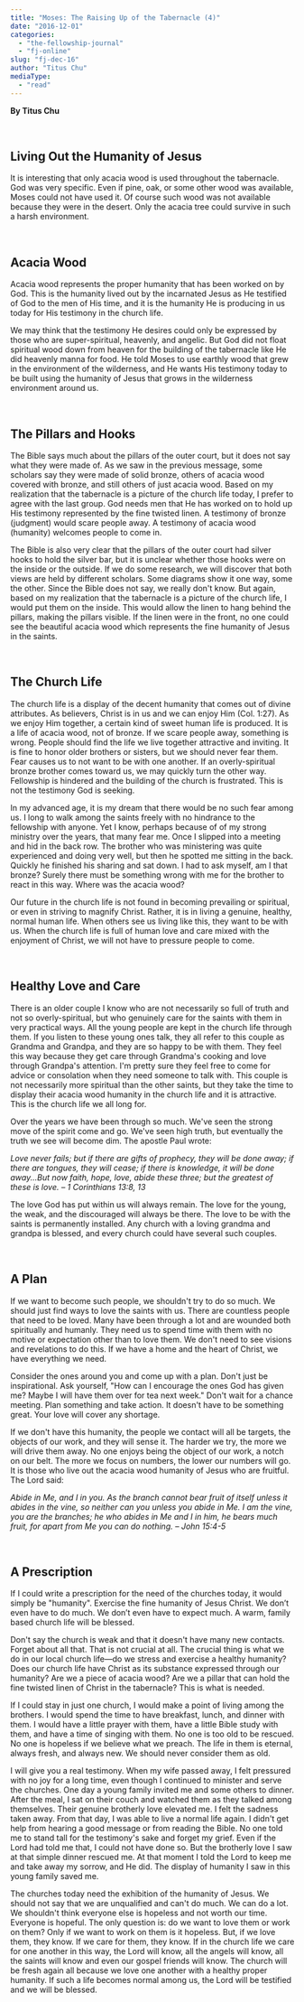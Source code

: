 ```yaml
---
title: "Moses: The Raising Up of the Tabernacle (4)"
date: "2016-12-01"
categories: 
  - "the-fellowship-journal"
  - "fj-online"
slug: "fj-dec-16"
author: "Titus Chu"
mediaType: 
  - "read"
---
```


**By Titus Chu**

 

## Living Out the Humanity of Jesus

It is interesting that only acacia wood is used throughout the tabernacle. God was very specific. Even if pine, oak, or some other wood was available, Moses could not have used it. Of course such wood was not available because they were in the desert. Only the acacia tree could survive in such a harsh environment.

 

## Acacia Wood

Acacia wood represents the proper humanity that has been worked on by God. This is the humanity lived out by the incarnated Jesus as He testified of God to the men of His time, and it is the humanity He is producing in us today for His testimony in the church life.

We may think that the testimony He desires could only be expressed by those who are super-spiritual, heavenly, and angelic. But God did not float spiritual wood down from heaven for the building of the tabernacle like He did heavenly manna for food. He told Moses to use earthly wood that grew in the environment of the wilderness, and He wants His testimony today to be built using the humanity of Jesus that grows in the wilderness environment around us.

 

## The Pillars and Hooks

The Bible says much about the pillars of the outer court, but it does not say what they were made of. As we saw in the previous message, some scholars say they were made of solid bronze, others of acacia wood covered with bronze, and still others of just acacia wood. Based on my realization that the tabernacle is a picture of the church life today, I prefer to agree with the last group. God needs men that He has worked on to hold up His testimony represented by the fine twisted linen. A testimony of bronze (judgment) would scare people away. A testimony of acacia wood (humanity) welcomes people to come in.

The Bible is also very clear that the pillars of the outer court had silver hooks to hold the silver bar, but it is unclear whether those hooks were on the inside or the outside. If we do some research, we will discover that both views are held by different scholars. Some diagrams show it one way, some the other. Since the Bible does not say, we really don't know. But again, based on my realization that the tabernacle is a picture of the church life, I would put them on the inside. This would allow the linen to hang behind the pillars, making the pillars visible. If the linen were in the front, no one could see the beautiful acacia wood which represents the fine humanity of Jesus in the saints.

 

## The Church Life

The church life is a display of the decent humanity that comes out of divine attributes. As believers, Christ is in us and we can enjoy Him (Col. 1:27). As we enjoy Him together, a certain kind of sweet human life is produced. It is a life of acacia wood, not of bronze. If we scare people away, something is wrong. People should find the life we live together attractive and inviting. It is fine to honor older brothers or sisters, but we should never fear them. Fear causes us to not want to be with one another. If an overly-spiritual bronze brother comes toward us, we may quickly turn the other way. Fellowship is hindered and the building of the church is frustrated. This is not the testimony God is seeking.

In my advanced age, it is my dream that there would be no such fear among us. I long to walk among the saints freely with no hindrance to the fellowship with anyone. Yet I know, perhaps because of of my strong ministry over the years, that many fear me. Once I slipped into a meeting and hid in the back row. The brother who was ministering was quite experienced and doing very well, but then he spotted me sitting in the back. Quickly he finished his sharing and sat down. I had to ask myself, am I that bronze? Surely there must be something wrong with me for the brother to react in this way. Where was the acacia wood?

Our future in the church life is not found in becoming prevailing or spiritual, or even in striving to magnify Christ. Rather, it is in living a genuine, healthy, normal human life. When others see us living like this, they want to be with us. When the church life is full of human love and care mixed with the enjoyment of Christ, we will not have to pressure people to come.

 

## Healthy Love and Care

There is an older couple I know who are not necessarily so full of truth and not so overly-spiritual, but who genuinely care for the saints with them in very practical ways. All the young people are kept in the church life through them. If you listen to these young ones talk, they all refer to this couple as Grandma and Grandpa, and they are so happy to be with them. They feel this way because they get care through Grandma's cooking and love through Grandpa's attention. I'm pretty sure they feel free to come for advice or consolation when they need someone to talk with. This couple is not necessarily more spiritual than the other saints, but they take the time to display their acacia wood humanity in the church life and it is attractive. This is the church life we all long for.

Over the years we have been through so much. We've seen the strong move of the spirit come and go. We've seen high truth, but eventually the truth we see will become dim. The apostle Paul wrote:

_Love never fails; but if there are gifts of prophecy, they will be done away; if there are tongues, they will cease; if there is knowledge, it will be done away...But now faith, hope, love, abide these three; but the greatest of these is love._ _– 1 Corinthians 13:8, 13_

The love God has put within us will always remain. The love for the young, the weak, and the discouraged will always be there. The love to be with the saints is permanently installed. Any church with a loving grandma and grandpa is blessed, and every church could have several such couples.

 

## A Plan

If we want to become such people, we shouldn't try to do so much. We should just find ways to love the saints with us. There are countless people that need to be loved. Many have been through a lot and are wounded both spiritually and humanly. They need us to spend time with them with no motive or expectation other than to love them. We don't need to see visions and revelations to do this. If we have a home and the heart of Christ, we have everything we need.

Consider the ones around you and come up with a plan. Don't just be inspirational. Ask yourself, "How can I encourage the ones God has given me? Maybe I will have them over for tea next week." Don't wait for a chance meeting. Plan something and take action. It doesn't have to be something great. Your love will cover any shortage.

If we don't have this humanity, the people we contact will all be targets, the objects of our work, and they will sense it. The harder we try, the more we will drive them away. No one enjoys being the object of our work, a notch on our belt. The more we focus on numbers, the lower our numbers will go. It is those who live out the acacia wood humanity of Jesus who are fruitful. The Lord said:

_Abide in Me, and I in you. As the branch cannot bear fruit of itself unless it abides in the vine, so neither can you unless you abide in Me. I am the vine, you are the branches; he who abides in Me and I in him, he bears much fruit, for apart from Me you can do nothing._ _– John‬ 15:4-5_

 

## A Prescription

If I could write a prescription for the need of the churches today, it would simply be "humanity". Exercise the fine humanity of Jesus Christ. We don’t even have to do much. We don’t even have to expect much. A warm, family based church life will be blessed.

Don't say the church is weak and that it doesn't have many new contacts. Forget about all that. That is not crucial at all. The crucial thing is what we do in our local church life—do we stress and exercise a healthy humanity? Does our church life have Christ as its substance expressed through our humanity? Are we a piece of acacia wood? Are we a pillar that can hold the fine twisted linen of Christ in the tabernacle? This is what is needed.

If I could stay in just one church, I would make a point of living among the brothers. I would spend the time to have breakfast, lunch, and dinner with them. I would have a little prayer with them, have a little Bible study with them, and have a time of singing with them. No one is too old to be rescued. No one is hopeless if we believe what we preach. The life in them is eternal, always fresh, and always new. We should never consider them as old.

I will give you a real testimony. When my wife passed away, I felt pressured with no joy for a long time, even though I continued to minister and serve the churches. One day a young family invited me and some others to dinner. After the meal, I sat on their couch and watched them as they talked among themselves. Their genuine brotherly love elevated me. I felt the sadness taken away. From that day, I was able to live a normal life again. I didn't get help from hearing a good message or from reading the Bible. No one told me to stand tall for the testimony's sake and forget my grief. Even if the Lord had told me that, I could not have done so. But the brotherly love I saw at that simple dinner rescued me. At that moment I told the Lord to keep me and take away my sorrow, and He did. The display of humanity I saw in this young family saved me.

The churches today need the exhibition of the humanity of Jesus. We should not say that we are unqualified and can't do much. We can do a lot. We shouldn't think everyone else is hopeless and not worth our time. Everyone is hopeful. The only question is: do we want to love them or work on them? Only if we want to work on them is it hopeless. But, if we love them, they know. If we care for them, they know. If in the church life we care for one another in this way, the Lord will know, all the angels will know, all the saints will know and even our gospel friends will know. The church will be fresh again all because we love one another with a healthy proper humanity. If such a life becomes normal among us, the Lord will be testified and we will be blessed.

